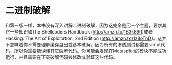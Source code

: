 # 二进制破解

和第一版一样，本书没有深入讲解二进制破解，因为这完全是另一个主题，要求其它一些知识如The Shellcoders Handbook (http://amzn.to/1E3k89R)或者Hacking: The Art of Exploitation, 2nd Edition (http://amzn.to/1z8oThD)。这并不意味着你不需要理解缓存溢出或基本破解。因为所有的渗透测试都需要script代码，所以你需要能读懂其它破解代码。你可能会发现在Metasploit的模块不能成功运行，并且需要在下载破解代码钱修改或验证这些代码。



